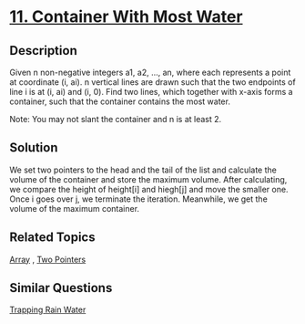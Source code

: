 # [11. Container With Most Water](https://leetcode.com/problems/container-with-most-water)

## Description

Given n non-negative integers a1, a2, ..., an, where each represents a point at coordinate (i, ai). n vertical lines are drawn such that the two endpoints of line i is at (i, ai) and (i, 0). Find two lines, which together with x-axis forms a container, such that the container contains the most water.

Note: You may not slant the container and n is at least 2.

## Solution

We set two pointers to the head and the tail of the list and calculate the volume of the container and store the maximum volume. After calculating, we compare the height of height[i] and hiegh[j] and move the smaller one. Once i goes over j, we terminate the iteration. Meanwhile, we get the volume of the maximum container. 

## Related Topics

[Array](https://leetcode.com/tag/array/) , [Two Pointers](https://leetcode.com/tag/two-pointers/) 

## Similar Questions

[Trapping Rain Water](https://leetcode.com/problems/trapping-rain-water/)
